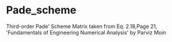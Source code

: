 # Pade_scheme
Third-order Pade' Scheme
Matrix taken from Eq. 2.18,Page 21, 'Fundamentals of Engineering Numerical Analysis' by Parviz Moin
